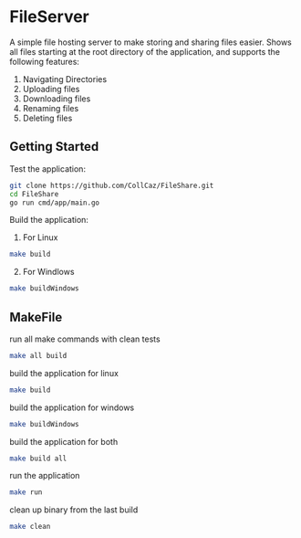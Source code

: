 # FileServer

A simple file hosting server to make storing and sharing files easier.
Shows all files starting at the root directory of the application, and supports the following features:
1. Navigating Directories
2. Uploading files
3. Downloading files
4. Renaming  files
5. Deleting files

## Getting Started
Test the application:

```bash
git clone https://github.com/CollCaz/FileShare.git
cd FileShare
go run cmd/app/main.go

```
Build the application:

1. For Linux

```bash
make build
```
2. For Windlows
```bash
make buildWindows
```

## MakeFile

run all make commands with clean tests
```bash
make all build
```

build the application for linux
```bash
make build
```

build the application for windows
```bash
make buildWindows
```
build the application for both
```bash
make build all
```

run the application
```bash
make run
```

clean up binary from the last build
```bash
make clean
```
